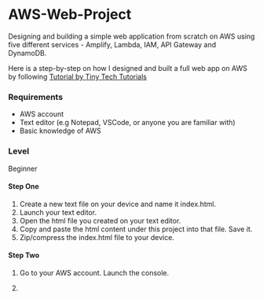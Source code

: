 # AWS-Web-Project
Designing and building a simple web application from scratch on AWS using five different services - Amplify, Lambda, IAM, API Gateway and DynamoDB.

Here is a step-by-step on how I designed and built a full web app on AWS by following [Tutorial by Tiny Tech Tutorials](https://youtu.be/7m_q1ldzw0U?si=-u2LWjtARnRJilov)

### Requirements
- AWS account
- Text editor (e.g Notepad, VSCode, or anyone you are familiar with)
- Basic knowledge of AWS
  
### Level
Beginner 

#### Step One
1. Create a new text file on your device and name it index.html.
2. Launch your text editor.
3. Open the html file you created on your text editor.
4. Copy and paste the html content under this project into that file. Save it.
5. Zip/compress the index.html file to your device.

#### Step Two
1. Go to your AWS account. Launch the console.
   
3. 
